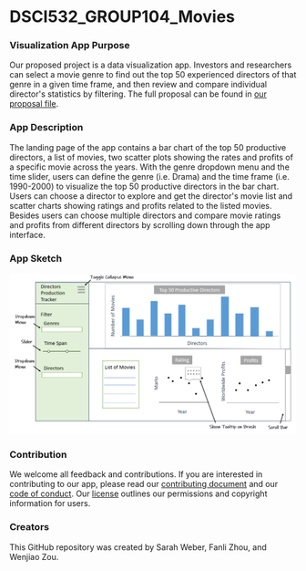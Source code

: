 # DSCI532_GROUP104_Movies

### Visualization App Purpose
Our proposed project is a data visualization app. Investors and researchers can select a movie genre to find out the top 50 experienced directors of that genre in a given time frame, and then review and compare individual director's statistics by filtering. The full proposal can be found in [our proposal file](https://github.com/UBC-MDS/DSCI532_GROUP104_Movies/blob/master/proposal.md).

### App Description 
The landing page of the app contains a bar chart of the top 50 productive directors, a list of movies, two scatter plots showing the rates and profits of a specific movie across the years. With the genre dropdown menu and the time slider, users can define the genre (i.e. Drama) and the time frame (i.e. 1990-2000) to visualize the top 50 productive directors in the bar chart. Users can choose a director to explore and get the director's movie list and scatter charts showing ratings and profits related to the listed movies. Besides users can choose multiple directors and compare movie ratings and profits from different directors by scrolling down through the app interface.

### App Sketch  

![](./img/sketch/sketch_of_proposal.PNG)

### Contribution
We welcome all feedback and contributions. If you are interested in contributing to our app, please read our [contributing document](https://github.com/UBC-MDS/DSCI532_GROUP104_Movies/blob/master/CONTRIBUTING.md) and our [code of conduct](https://github.com/UBC-MDS/DSCI532_GROUP104_Movies/blob/master/CODE_OF_CONDUCT.md). Our [license](https://github.com/UBC-MDS/DSCI532_GROUP104_Movies/blob/master/LICENSE) outlines our permissions and copyright information for users.

### Creators
This GitHub repository was created by Sarah Weber, Fanli Zhou, and Wenjiao Zou. 